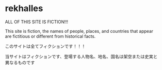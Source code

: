 # rekhalles
ALL OF THIS SITE IS FICTION!!!

This site is fiction, the names of people, places, and countries that appear are fictitious or different from historical facts.

このサイトは全てフィクションです！！！

当サイトはフィクションです、登場する人物名、地名、国名は架空または史実と異なるものです
